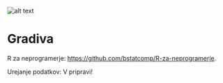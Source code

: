 ![alt text](sodobna-analiza-podatkov.png)

# Gradiva

R za neprogramerje: https://github.com/bstatcomp/R-za-neprogramerje.

Urejanje podatkov: V pripravi!
